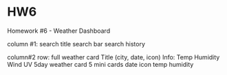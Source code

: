 # HW6
Homework #6 - Weather Dashboard


column #1:
search title
search bar
search history

column#2
row: full weather card
    Title (city, date, icon)
    Info:
        Temp
        Humidity
        Wind
        UV
5day weather card
    5 mini cards 
        date
        icon
        temp
        humidity